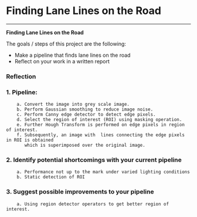 # **Finding Lane Lines on the Road** 

---

**Finding Lane Lines on the Road**

The goals / steps of this project are the following:
* Make a pipeline that finds lane lines on the road
* Reflect on your work in a written report

### Reflection

### 1. Pipeline:
		a. Convert the image into grey scale image.
		b. Perform Gaussian smoothing to reduce image noise.
		c. Perform Canny edge detector to detect edge pixels.
		d. Select the region of interest (ROI) using masking operation.
		e. Further Hough Transform is performed on edge pixels in region of interest.
		f. Subsequently, an image with  lines connecting the edge pixels in ROI is obtained
           which is superimposed over the original image.

### 2. Identify potential shortcomings with your current pipeline
		a. Performance not up to the mark under varied lighting conditions
		b. Static detection of ROI

### 3. Suggest possible improvements to your pipeline
		a. Using region detector operators to get better region of interest.
